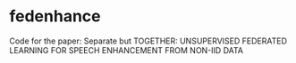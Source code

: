 # fedenhance
Code for the paper: Separate but TOGETHER: UNSUPERVISED FEDERATED LEARNING FOR SPEECH ENHANCEMENT FROM NON-IID DATA

